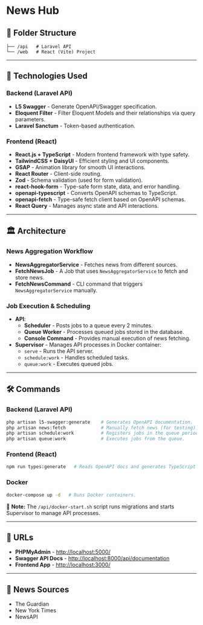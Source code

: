 # News Hub

## 📂 Folder Structure

```
├── /api   # Laravel API
└── /web   # React (Vite) Project
```

---

## 🚀 Technologies Used

### Backend (Laravel API)

- **L5 Swagger** - Generate OpenAPI/Swagger specification.
- **Eloquent Filter** - Filter Eloquent Models and their relationships via query parameters.
- **Laravel Sanctum** - Token-based authentication.

### Frontend (React)

- **React.js + TypeScript** - Modern frontend framework with type safety.
- **TailwindCSS + DaisyUI** - Efficient styling and UI components.
- **GSAP** - Animation library for smooth UI interactions.
- **React Router** - Client-side routing.
- **Zod** - Schema validation (used for form validation).
- **react-hook-form** - Type-safe form state, data, and error handling.
- **openapi-typescript** - Converts OpenAPI schemas to TypeScript.
- **openapi-fetch** - Type-safe fetch client based on OpenAPI schemas.
- **React Query** - Manages async state and API interactions.

---

## 🏛️ Architecture

### News Aggregation Workflow

- **NewsAggregatorService** - Fetches news from different sources.
- **FetchNewsJob** - A Job that uses `NewsAggregatorService` to fetch and store news.
- **FetchNewsCommand** - CLI command that triggers `NewsAggregatorService` manually.

### Job Execution & Scheduling

- **API**:
  - **Scheduler** - Posts jobs to a queue every 2 minutes.
  - **Queue Worker** - Processes queued jobs stored in the database.
  - **Console Command** - Provides manual execution of news fetching.
- **Supervisor** - Manages API processes in Docker container:
  - `serve` - Runs the API server.
  - `schedule:work` - Handles scheduled tasks.
  - `queue:work` - Executes queued jobs.

---

## 🛠️ Commands

### Backend (Laravel API)

```bash
php artisan l5-swagger:generate    # Generates OpenAPI documentation.
php artisan news:fetch             # Manually fetch news (for testing).
php artisan schedule:work          # Registers jobs in the queue periodically.
php artisan queue:work             # Executes jobs from the queue.
```

### Frontend (React)

```bash
npm run types:generate   # Reads OpenAPI docs and generates TypeScript types.
```

### Docker

```bash
docker-compose up -d   # Runs Docker containers.
```

📌 **Note:** The `/api/docker-start.sh` script runs migrations and starts Supervisor to manage API processes.

---

## 🔗 URLs

- **PHPMyAdmin** - [http://localhost:5000/](http://localhost:5000/)
- **Swagger API Docs** - [http://localhost:8000/api/documentation](http://localhost:8000/api/documentation)
- **Frontend App** - [http://localhost:3000/](http://localhost:3000/)

---

## 📰 News Sources

- The Guardian
- New York Times
- NewsAPI
